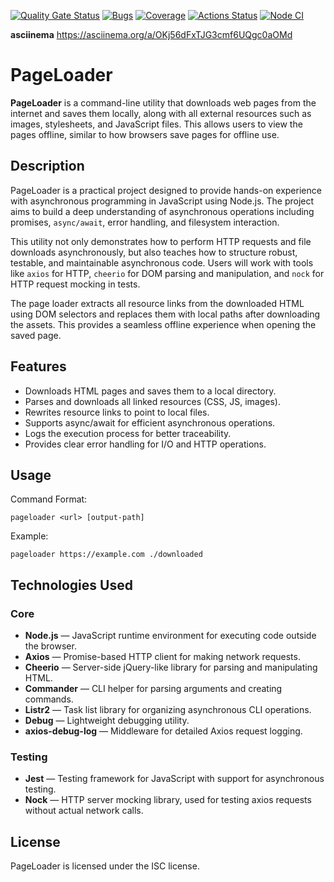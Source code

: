 [![Quality Gate Status](https://sonarcloud.io/api/project_badges/measure?project=opifexM_Page-Loader&metric=alert_status)](https://sonarcloud.io/summary/new_code?id=opifexM_Page-Loader)
[![Bugs](https://sonarcloud.io/api/project_badges/measure?project=opifexM_Page-Loader&metric=bugs)](https://sonarcloud.io/summary/new_code?id=opifexM_Page-Loader)
[![Coverage](https://sonarcloud.io/api/project_badges/measure?project=opifexM_Page-Loader&metric=coverage)](https://sonarcloud.io/summary/new_code?id=opifexM_Page-Loader)
[![Actions Status](https://github.com/opifexM/fullstack-javascript-project-4/workflows/hexlet-check/badge.svg)](https://github.com/opifexM/fullstack-javascript-project-4/actions)
[![Node CI](https://github.com/opifexM/Page-Loader/actions/workflows/nodejs.yml/badge.svg)](https://github.com/opifexM/Page-Loader/actions/workflows/nodejs.yml)

**asciinema**
https://asciinema.org/a/OKj56dFxTJG3cmf6UQgc0aOMd

# PageLoader

**PageLoader** is a command-line utility that downloads web pages from the internet and saves them locally, along with all external resources such as images, stylesheets, and JavaScript files. This allows users to view the pages offline, similar to how browsers save pages for offline use.

## Description

PageLoader is a practical project designed to provide hands-on experience with asynchronous programming in JavaScript using Node.js. The project aims to build a deep understanding of asynchronous operations including promises, `async/await`, error handling, and filesystem interaction.

This utility not only demonstrates how to perform HTTP requests and file downloads asynchronously, but also teaches how to structure robust, testable, and maintainable asynchronous code. Users will work with tools like `axios` for HTTP, `cheerio` for DOM parsing and manipulation, and `nock` for HTTP request mocking in tests.

The page loader extracts all resource links from the downloaded HTML using DOM selectors and replaces them with local paths after downloading the assets. This provides a seamless offline experience when opening the saved page.

## Features
- Downloads HTML pages and saves them to a local directory.
- Parses and downloads all linked resources (CSS, JS, images).
- Rewrites resource links to point to local files.
- Supports async/await for efficient asynchronous operations.
- Logs the execution process for better traceability.
- Provides clear error handling for I/O and HTTP operations.

## Usage

Command Format:

`pageloader <url> [output-path]`

Example:

`pageloader https://example.com ./downloaded`

## Technologies Used

### Core
- **Node.js** — JavaScript runtime environment for executing code outside the browser.
- **Axios** — Promise-based HTTP client for making network requests.
- **Cheerio** — Server-side jQuery-like library for parsing and manipulating HTML.
- **Commander** — CLI helper for parsing arguments and creating commands.
- **Listr2** — Task list library for organizing asynchronous CLI operations.
- **Debug** — Lightweight debugging utility.
- **axios-debug-log** — Middleware for detailed Axios request logging.

### Testing
- **Jest** — Testing framework for JavaScript with support for asynchronous testing.
- **Nock** — HTTP server mocking library, used for testing axios requests without actual network calls.

## License

PageLoader is licensed under the ISC license.
